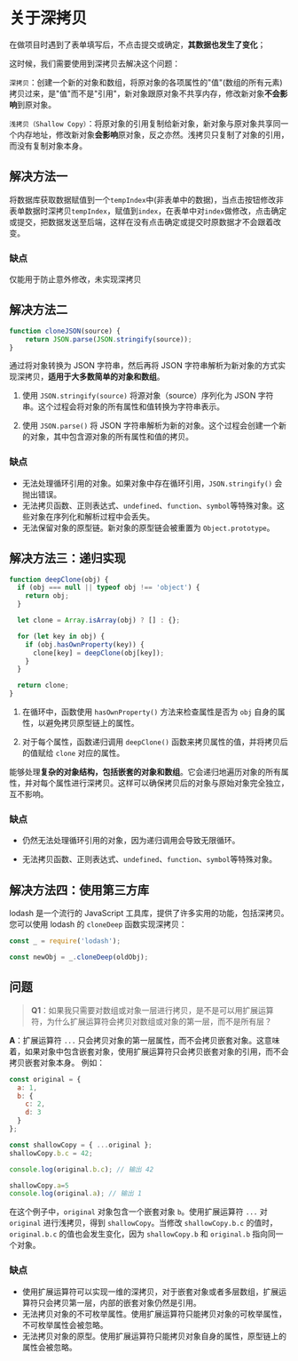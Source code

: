 # 关于深拷贝

在做项目时遇到了表单填写后，不点击提交或确定，**其数据也发生了变化**；

这时候，我们需要使用到深拷贝去解决这个问题：

`深拷贝`：创建一个新的对象和数组，将原对象的各项属性的"值"(数组的所有元素)拷贝过来，是"值"而不是"引用"，新对象跟原对象不共享内存，修改新对象**不会影响**到原对象。

`浅拷贝（Shallow Copy）`：将原对象的引用复制给新对象，新对象与原对象共享同一个内存地址，修改新对象**会影响**原对象，反之亦然。浅拷贝只复制了对象的引用，而没有复制对象本身。



## 解决方法一

将数据库获取数据赋值到一个`tempIndex`中(非表单中的数据)，当点击按钮修改非表单数据时深拷贝`tempIndex`，赋值到`index`，在表单中对`index`做修改，点击确定或提交，把数据发送至后端，这样在没有点击确定或提交时原数据才不会跟着改变。

### 缺点
仅能用于防止意外修改，未实现深拷贝



## 解决方法二

```javascript
function cloneJSON(source) {
    return JSON.parse(JSON.stringify(source));
}
```
通过将对象转换为 JSON 字符串，然后再将 JSON 字符串解析为新对象的方式实现深拷贝，**适用于大多数简单的对象和数组**。

1. 使用 `JSON.stringify(source)` 将源对象（source）序列化为 JSON 字符串。这个过程会将对象的所有属性和值转换为字符串表示。
   
2. 使用 `JSON.parse()` 将 JSON 字符串解析为新的对象。这个过程会创建一个新的对象，其中包含源对象的所有属性和值的拷贝。

### 缺点
* 无法处理循环引用的对象。如果对象中存在循环引用，`JSON.stringify()` 会抛出错误。
* 无法拷贝函数、正则表达式、`undefined`、`function`、`symbol`等特殊对象。这些对象在序列化和解析过程中会丢失。
* 无法保留对象的原型链。新对象的原型链会被重置为 `Object.prototype`。


## 解决方法三：递归实现

```javascript
function deepClone(obj) {
  if (obj === null || typeof obj !== 'object') {
    return obj;
  }

  let clone = Array.isArray(obj) ? [] : {};

  for (let key in obj) {
    if (obj.hasOwnProperty(key)) {
      clone[key] = deepClone(obj[key]);
    }
  }

  return clone;
}
```

1. 在循环中，函数使用 `hasOwnProperty()` 方法来检查属性是否为 `obj` 自身的属性，以避免拷贝原型链上的属性。
   
2. 对于每个属性，函数递归调用 `deepClone()` 函数来拷贝属性的值，并将拷贝后的值赋给 `clone` 对应的属性。

能够处理**复杂的对象结构，包括嵌套的对象和数组**。它会递归地遍历对象的所有属性，并对每个属性进行深拷贝。这样可以确保拷贝后的对象与原始对象完全独立，互不影响。


### 缺点
* 仍然无法处理循环引用的对象，因为递归调用会导致无限循环。

* 无法拷贝函数、正则表达式、`undefined`、`function`、`symbol`等特殊对象。


## 解决方法四：使用第三方库

lodash 是一个流行的 JavaScript 工具库，提供了许多实用的功能，包括深拷贝。您可以使用 lodash 的 `cloneDeep` 函数实现深拷贝：

```javascript
const _ = require('lodash');

const newObj = _.cloneDeep(oldObj);
```

## 问题

> **Q1**：如果我只需要对数组或对象一层进行拷贝，是不是可以用扩展运算符，为什么扩展运算符会拷贝对数组或对象的第一层，而不是所有层？

  **A**：扩展运算符 `...` 只会拷贝对象的第一层属性，而不会拷贝嵌套对象。这意味着，如果对象中包含嵌套对象，使用扩展运算符只会拷贝嵌套对象的引用，而不会拷贝嵌套对象本身。
  例如：
  ```javascript
  const original = {
    a: 1,
    b: {
      c: 2,
      d: 3
    }
  };

  const shallowCopy = { ...original };
  shallowCopy.b.c = 42;

  console.log(original.b.c); // 输出 42

  shallowCopy.a=5
  console.log(original.a); // 输出 1
  ```
  在这个例子中，`original` 对象包含一个嵌套对象 `b`。使用扩展运算符 `...` 对 `original` 进行浅拷贝，得到 `shallowCopy`。当修改 `shallowCopy.b.c` 的值时，`original.b.c` 的值也会发生变化，因为 `shallowCopy.b` 和 `original.b` 指向同一个对象。

### 缺点
* 使用扩展运算符可以实现一维的深拷贝，对于嵌套对象或者多层数组，扩展运算符只会拷贝第一层，内部的嵌套对象仍然是引用。
*  无法拷贝对象的不可枚举属性。使用扩展运算符只能拷贝对象的可枚举属性，不可枚举属性会被忽略。
* 无法拷贝对象的原型。使用扩展运算符只能拷贝对象自身的属性，原型链上的属性会被忽略。